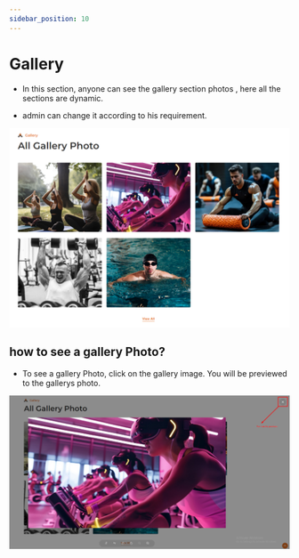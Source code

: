 ```yaml
---
sidebar_position: 10
---
```


# Gallery


- In this section, anyone can see the gallery section photos , here all the sections are dynamic.


- admin can change it according to his requirement.


![gallary](./img/gg.png)


## how to see a gallery Photo?


- To see a gallery Photo, click on the gallery image. You will be previewed to the gallerys photo.


![gallary](./img/ggg.png)